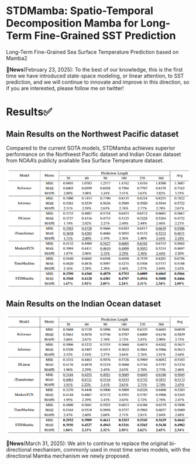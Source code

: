 # STDMamba: Spatio-Temporal Decomposition Mamba for Long-Term Fine-Grained SST Prediction
Long-Term Fine-Grained Sea Surface Temperature Prediction based on Mamba2

🚩**News**(February 23, 2025): To the best of our knowledge, this is the first time we have introduced state-space modeling, or linear attention, to SST prediction, and we will continue to innovate and improve in this direction, so if you are interested, please follow me on twitter!

# Results✅
## Main Results on the Northwest Pacific dataset

Compared to the current SOTA models, STDMamba achieves superior performance on the Northwest Pacific dataset and Indian Ocean dataset from NOAA’s publicly available Sea Surface Temperature dataset.

![main results](fig_NPO.png "main results")

## Main Results on the Indian Ocean dataset

![main results](fig_INO.png "main results")

🚩**News**(March 31, 2025): We aim to continue to replace the original bi-directional mechanism, commonly used in most time series models, with the directional Mamba mechanism we newly proposed.


